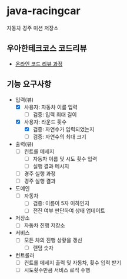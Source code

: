 # java-racingcar

자동차 경주 미션 저장소

## 우아한테크코스 코드리뷰

- [온라인 코드 리뷰 과정](https://github.com/woowacourse/woowacourse-docs/blob/master/maincourse/README.md)
  
## 기능 요구사항
- 입력(뷰)
    - [X] 사용자: 자동차 이름 입력
      - [ ] 검증: 입력 최대 길이
    - [X] 사용자: 라운드 횟수
      - [X] 검증: 자연수가 입력되었는지
      - [ ] 검증: 자연수의 최대 크기

- 출력(뷰)
    - [ ] 컨트롤 메세지
        - [ ] 자동차 이름 및 시도 횟수 입력
        - [ ] 실행 결과 메시지
    - [ ] 경주 실행 과정
    - [ ] 경주 실행 결과

- 도메인
    - [ ] 자동차
      - [ ] 검증: 이름이 5자 이하인지
      - [ ] 전진 여부 판단하여 상태 업데이트

- 저장소
    - [ ] 자동차 진행 저장소

- 서비스
    - [ ] 모든 차의 진행 상황을 갱신
        - [ ] 랜덤 숫자

- 컨트롤러
    - [ ] 컨트롤 메세지 출력 및 자동차, 횟수 입력 받기 
    - [ ] 시도횟수만큼 서비스 로직 수행
